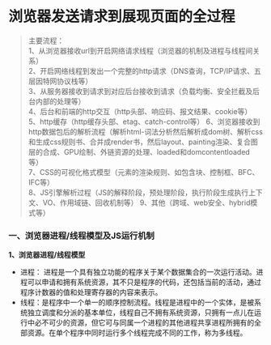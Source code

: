 # 浏览器发送请求到展现页面的全过程

> 主要流程：  
> 1、从浏览器接收url到开启网络请求线程（浏览器的机制及进程与线程间关系）  
> 2、开启网络线程到发出一个完整的http请求（DNS查询，TCP/IP请求、五层因特网协议栈等）  
> 3、从服务器接收到请求到对应后台接收到请求（负载均衡、安全拦截及后台内部的处理等）  
> 4、后台和前端的http交互（http头部、响应码、报文结果、cookie等）  
> 5、http缓存（http缓存头部、etag、catch-control等）
> 6、浏览器接收到http数据包后的解析流程（解析html-词法分析然后解析成dom树、解析css和生成css规则书、合并成render书，然后layout、painting渲染、复合图层的合成、GPU绘制、外链资源的处理、loaded和domcontentloaded等）  
> 7、CSS的可视化格式模型（元素的渲染规则、如包含块、控制框、BFC、IFC等）  
> 8、JS引擎解析过程（JS的解释阶段，预处理阶段，执行阶段生成执行上下文、VO、作用域链、回收机制等）
> 9、其他（跨域、web安全、hybrid模式等）  

### 一、浏览器进程/线程模型及JS运行机制
**1、浏览器进程/线程模型**  
- 进程： 进程是一个具有独立功能的程序关于某个数据集合的一次运行活动。进程可以申请和拥有系统资源，其不只是程序的代码，还包括当前的活动，通过程序计数器的值和处理寄存器的内容来表示。
- 线程：是程序中一个单一的顺序控制流程。线程是进程中的一个实体，是被系统独立调度和分派的基本单位，线程自己不拥有系统资源，只拥有一点儿在运行中必不可少的资源，但它可与同属一个进程的其他进程共享进程所拥有的全部资源。在单个程序中同时运行多个线程完成不同的工作，称为多线程。


